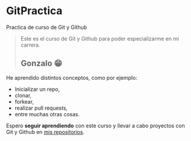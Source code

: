 # GitPractica
Practica de curso de Git y Github
> Este es el curso de Git y Github para poder especializarme en mi carrera.
> ## Gonzalo 😁

He aprendido distintos conceptos, como por ejemplo:
* Inicializar un repo,
* clonar,
* forkear,
* realizar pull requests,
* entre muchas otras cosas.

Espero **seguir aprendiendo** con este curso y llevar a cabo proyectos con Git y Github en [mis repositorios](https://github.com/Gonzac96).